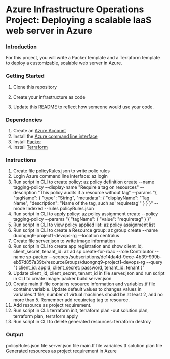 # Azure Infrastructure Operations Project: Deploying a scalable IaaS web server in Azure

### Introduction
For this project, you will write a Packer template and a Terraform template to deploy a customizable, scalable web server in Azure.

### Getting Started
1. Clone this repository

2. Create your infrastructure as code

3. Update this README to reflect how someone would use your code.

### Dependencies
1. Create an [Azure Account](https://portal.azure.com) 
2. Install the [Azure command line interface](https://docs.microsoft.com/en-us/cli/azure/install-azure-cli?view=azure-cli-latest)
3. Install [Packer](https://www.packer.io/downloads)
4. Install [Terraform](https://www.terraform.io/downloads.html)

### Instructions
1. Create file policyRules.json to write polic rules
2. Login Azure command line interface: az login
3. Run script in CLI to create policy: az policy definition create --name tagging-policy --display-name "Require a tag on resources" --description "This policy audits if a resource without tag" --params "{ \"tagName\": { \"type\": \"String\", \"metadata\": { \"displayName\": \"Tag Name\", \"description\": \"Name of the tag, such as 'requiretag'\" } } }"  --mode Indexed --rules policyRules.json
4. Run script in CLI to apply policy: az policy assignment create --policy tagging-policy --params "{ \"tagName\": { \"value\": \"requiretag\" } }"
5. Run script in CLI to view policy applied list: az policy assignment list
6. Run script in CLI to create a Resource group: az group create --name duongnq9-project1-devops-rg --location centralus
7. Create file server.json to write image information
8. Run script in CLI to create app registration and show client_id, client_secret, tenant_id: az ad sp create-for-rbac --role Contributor --name sp-packer --scopes /subscriptions/de14da4d-9ece-4b39-999b-eb57d857a39b/resourceGroups/duongnq9-project1-devops-rg --query "{ client_id: appId, client_secret: password, tenant_id: tenant }"
9. Update client_id, client_secret, tenant_id in file server.json and run script in CLI to create image: packer build server.json
10. Create main.tf file contains resource information and variables.tf file contains variable. Update default values to changes values in variables.tf file, number of virtual machines should be at least 2, and no more than 5. Remember add requiretag tag to resource.
11. Add resource as project requirement.
12. Run script in CLI: terraform init, terraform plan -out solution.plan, terraform plan, terraform apply
13. Run script in CLI to delete generated resources: terraform destroy
### Output
policyRules.json file
server.json file
main.tf file
variables.tf
solution.plan file
Generated resources as project requirement in Azure

